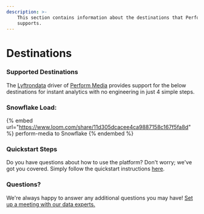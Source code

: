 ```yaml
---
description: >-
    This section contains information about the destinations that Perform Media
    supports.
---
```


# Destinations

### Supported Destinations

The [Lyftrondata](https://www.lyftrondata.com/) driver of [Perform Media](https://www.lyftrondata.com/integration/perform-media/) provides support for the below destinations for instant analytics with no engineering in just 4 simple steps.

### Snowflake Load:

{% embed url="https://www.loom.com/share/11d305dcacee4ca9887158c167f5fa8d" %}
perform-media to Snowflake
{% endembed %}

### Quickstart Steps

Do you have questions about how to use the platform? Don't worry; we've got you covered. Simply follow the quickstart instructions [here](../../../quickstart-steps.md).

### Questions? <a href="#questions" id="questions"></a>

We're always happy to answer any additional questions you may have! [Set up a meeting with our data experts.](https://www.lyftrondata.com/book-a-meeting/)
